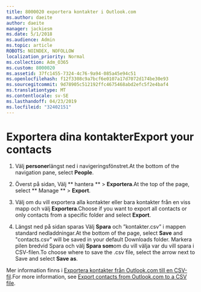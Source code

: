 ```yaml
---
title: 8000020 exportera kontakter i Outlook.com
ms.author: daeite
author: daeite
manager: jackiesm
ms.date: 5/1/2018
ms.audience: Admin
ms.topic: article
ROBOTS: NOINDEX, NOFOLLOW
localization_priority: Normal
ms.collection: Adm_O365
ms.custom: 8000020
ms.assetid: 37fc1455-7324-4c76-9a94-085a45e94c51
ms.openlocfilehash: f12f3308c9a7bcf6e0107a17d7072d174be30e93
ms.sourcegitcommit: 9d78905c512192ffc4675468abd2efc5f2e4baf4
ms.translationtype: MT
ms.contentlocale: sv-SE
ms.lasthandoff: 04/23/2019
ms.locfileid: "32402151"
---
```

# <a name="export-your-contacts"></a><span data-ttu-id="0a75a-102">Exportera dina kontakter</span><span class="sxs-lookup"><span data-stu-id="0a75a-102">Export your contacts</span></span>

1. <span data-ttu-id="0a75a-103">Välj **personer**längst ned i navigeringsfönstret.</span><span class="sxs-lookup"><span data-stu-id="0a75a-103">At the bottom of the navigation pane, select **People**.</span></span>
    
2. <span data-ttu-id="0a75a-104">Överst på sidan, Välj \*\* hantera \*\* \> **Exportera**.</span><span class="sxs-lookup"><span data-stu-id="0a75a-104">At the top of the page, select \*\* Manage \*\* \> **Export**.</span></span>
    
3. <span data-ttu-id="0a75a-105">Välj om du vill exportera alla kontakter eller bara kontakter från en viss mapp och välj **Exportera**.</span><span class="sxs-lookup"><span data-stu-id="0a75a-105">Choose if you want to export all contacts or only contacts from a specific folder and select **Export**.</span></span> 
    
4. <span data-ttu-id="0a75a-106">Längst ned på sidan sparas Välj **Spara** och ”kontakter.csv” i mappen standard nedladdningar.</span><span class="sxs-lookup"><span data-stu-id="0a75a-106">At the bottom of the page, select **Save** and "contacts.csv" will be saved in your default Downloads folder.</span></span> <span data-ttu-id="0a75a-107">Markera pilen bredvid Spara och välj **Spara som**om du vill välja var du vill spara i CSV-filen.</span><span class="sxs-lookup"><span data-stu-id="0a75a-107">To choose where to save the .csv file, select the arrow next to Save and select **Save as**.</span></span> 
    
<span data-ttu-id="0a75a-108">Mer information finns i [Exportera kontakter från Outlook.com till en CSV-fil](https://go.microsoft.com/fwlink/p/?linkid=873137).</span><span class="sxs-lookup"><span data-stu-id="0a75a-108">For more information, see [Export contacts from Outlook.com to a CSV file](https://go.microsoft.com/fwlink/p/?linkid=873137).</span></span>
  

